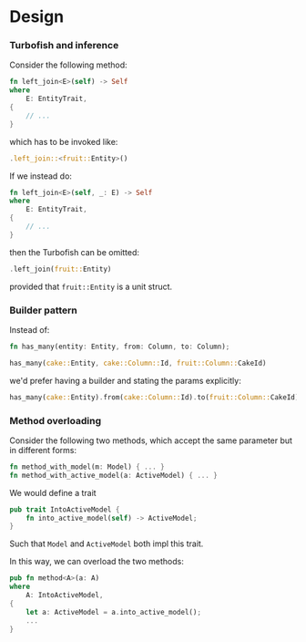 # Design

### Turbofish and inference

Consider the following method:
```rust
fn left_join<E>(self) -> Self
where
    E: EntityTrait,
{
    // ...
}
```
which has to be invoked like:
```rust
.left_join::<fruit::Entity>()
```

If we instead do:
```rust
fn left_join<E>(self, _: E) -> Self
where
    E: EntityTrait,
{
    // ...
}
```
then the Turbofish can be omitted:
```rust
.left_join(fruit::Entity)
```
provided that `fruit::Entity` is a unit struct.

### Builder pattern

Instead of:
```rust
fn has_many(entity: Entity, from: Column, to: Column);

has_many(cake::Entity, cake::Column::Id, fruit::Column::CakeId)
```

we'd prefer having a builder and stating the params explicitly:
```rust
has_many(cake::Entity).from(cake::Column::Id).to(fruit::Column::CakeId)
```

### Method overloading

Consider the following two methods, which accept the same parameter but in different forms:

```rust
fn method_with_model(m: Model) { ... }
fn method_with_active_model(a: ActiveModel) { ... }
```

We would define a trait

```rust
pub trait IntoActiveModel {
    fn into_active_model(self) -> ActiveModel;
}
```

Such that `Model` and `ActiveModel` both impl this trait.

In this way, we can overload the two methods:

```rust
pub fn method<A>(a: A)
where
    A: IntoActiveModel,
{
    let a: ActiveModel = a.into_active_model();
    ...
}
```
